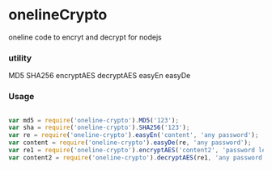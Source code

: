 # onelineCrypto
oneline code to encryt and decrypt for nodejs

### utility

MD5
SHA256
encryptAES
decryptAES
easyEn
easyDe

### Usage

```javascript

var md5 = require('oneline-crypto').MD5('123');
var sha = require('oneline-crypto').SHA256('123');
var re = require('oneline-crypto').easyEn('content', 'any password');
var content = require('oneline-crypto').easyDe(re, 'any password');
var re1 = require('oneline-crypto').encryptAES('content2', 'password length must be same with MD5(x).length');
var content2 = require('oneline-crypto').decryptAES(re1, 'any password');
```
